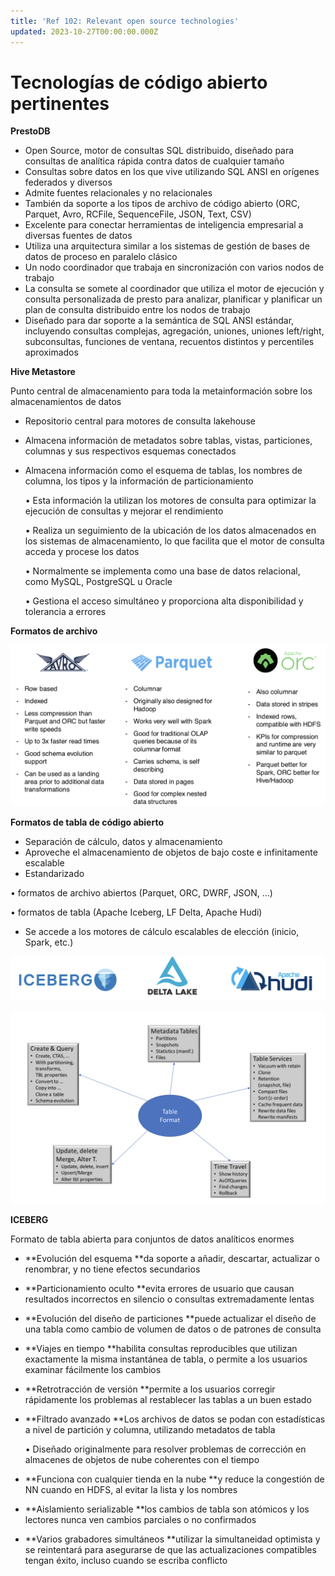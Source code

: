 ```yaml
---
title: 'Ref 102: Relevant open source technologies'
updated: 2023-10-27T00:00:00.000Z
---
```

# Tecnologías de código abierto pertinentes

**PrestoDB**

*   Open Source, motor de consultas SQL distribuido, diseñado para consultas de analítica rápida contra datos de cualquier tamaño
*   Consultas sobre datos en los que vive utilizando SQL ANSI en orígenes federados y diversos
*   Admite fuentes relacionales y no relacionales
*   También da soporte a los tipos de archivo de código abierto (ORC, Parquet, Avro, RCFile, SequenceFile, JSON, Text, CSV)
*   Excelente para conectar herramientas de inteligencia empresarial a diversas fuentes de datos
*   Utiliza una arquitectura similar a los sistemas de gestión de bases de datos de proceso en paralelo clásico
*   Un nodo coordinador que trabaja en sincronización con varios nodos de trabajo
*   La consulta se somete al coordinador que utiliza el motor de ejecución y consulta personalizada de presto para analizar, planificar y planificar un plan de consulta distribuido entre los nodos de trabajo
*   Diseñado para dar soporte a la semántica de SQL ANSI estándar, incluyendo consultas complejas, agregación, uniones, uniones left/right, subconsultas, funciones de ventana, recuentos distintos y percentiles aproximados

**Hive Metastore**

Punto central de almacenamiento para toda la metainformación sobre los almacenamientos de datos

*   Repositorio central para motores de consulta lakehouse

*   Almacena información de metadatos sobre tablas, vistas, particiones, columnas y sus respectivos esquemas conectados

*   Almacena información como el esquema de tablas, los nombres de columna, los tipos y la información de particionamiento

    • Esta información la utilizan los motores de consulta para optimizar la ejecución de consultas y mejorar el rendimiento

    • Realiza un seguimiento de la ubicación de los datos almacenados en los sistemas de almacenamiento, lo que facilita que el motor de consulta acceda y procese los datos

    • Normalmente se implementa como una base de datos relacional, como MySQL, PostgreSQL u Oracle

    • Gestiona el acceso simultáneo y proporciona alta disponibilidad y tolerancia a errores

**Formatos de archivo**

![](./images/ref/file-format.png)

**Formatos de tabla de código abierto**

*   Separación de cálculo, datos y almacenamiento
*   Aproveche el almacenamiento de objetos de bajo coste e infinitamente escalable
*   Estandarizado

• formatos de archivo abiertos (Parquet, ORC, DWRF, JSON, ...)

• formatos de tabla (Apache Iceberg, LF Delta, Apache Hudi)

*   Se accede a los motores de cálculo escalables de elección (inicio, Spark, etc.)

![](./images/ref/table-format.png)

![](./images/ref/table-format-ops.png)

**ICEBERG**

Formato de tabla abierta para conjuntos de datos analíticos enormes

*   **Evolución del esquema **da soporte a añadir, descartar, actualizar o renombrar, y no tiene efectos secundarios

*   **Particionamiento oculto **evita errores de usuario que causan resultados incorrectos en silencio o consultas extremadamente lentas

*   **Evolución del diseño de particiones **puede actualizar el diseño de una tabla como cambio de volumen de datos o de patrones de consulta

*   **Viajes en tiempo **habilita consultas reproducibles que utilizan exactamente la misma instantánea de tabla, o permite a los usuarios examinar fácilmente los cambios

*   **Retrotracción de versión **permite a los usuarios corregir rápidamente los problemas al restablecer las tablas a un buen estado

*   **Filtrado avanzado **Los archivos de datos se podan con estadísticas a nivel de partición y columna, utilizando metadatos de tabla

    • Diseñado originalmente para resolver problemas de corrección en almacenes de objetos de nube coherentes con el tiempo

*   **Funciona con cualquier tienda en la nube **y reduce la congestión de NN cuando en HDFS, al evitar la lista y los nombres

*   **Aislamiento serializable **los cambios de tabla son atómicos y los lectores nunca ven cambios parciales o no confirmados

*   **Varios grabadores simultáneos **utilizar la simultaneidad optimista y se reintentará para asegurarse de que las actualizaciones compatibles tengan éxito, incluso cuando se escriba conflicto
